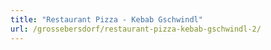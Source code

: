 ```yaml
---
title: "Restaurant Pizza - Kebab Gschwindl"
url: /grossebersdorf/restaurant-pizza-kebab-gschwindl-2/
---
```

